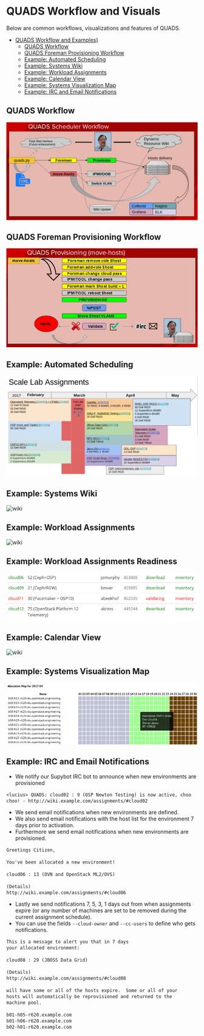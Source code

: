 # QUADS Workflow and Visuals

Below are common workflows, visualizations and features of QUADS.

   * [QUADS Workflow and Examples)](#quads-workflow-and-examples)
      * [QUADS Workflow](#quads-workflow)
      * [QUADS Foreman Provisioning Workflow](#quads-foreman-provisioning-workflow)
      * [Example: Automated Scheduling](#example-automated-scheduling)
      * [Example: Systems Wiki](#example-systems-wiki)
      * [Example: Workload Assignments](#example-workload-assignments)
      * [Example: Calendar View](#example-calendar-view)
      * [Example: Systems Visualization Map](#example-systems-visualization-map)
      * [Example: IRC and Email Notifications](#example-irc-and-email-notifications)

## QUADS Workflow

![quadsworkflow](../image/quads-workflow.png?raw=true)

## QUADS Foreman Provisioning Workflow

![quadsforemanarch](../image/quads-foreman-workflow.png?raw=true)

## Example: Automated Scheduling

![quads-schedule](../image/quads-example-scheduling.png?raw=true)

## Example: Systems Wiki

![wiki](../image/quads-wiki.png?raw=true)

## Example: Workload Assignments

![wiki](../image/quads-assignments.png?raw=true)

## Example: Workload Assignments Readiness

![wiki](../image/quads-assignment-readiness.png?raw=true)

## Example: Calendar View

![wiki](../image/quads-calendar.png?raw=true)

## Example: Systems Visualization Map

![wiki](../image/quads-visual.png?raw=true)

## Example: IRC and Email Notifications
   - We notify our Supybot IRC bot to announce when new environments are provisioned

```
<lucius> QUADS: cloud02 : 9 (OSP Newton Testing) is now active, choo choo! - http://wiki.example.com/assignments/#cloud02
```
   - We send email notifications when new environments are defined.
   - We also send email notifications with the host list for the environment 7 days prior to activation.
   - Furthermore we send email notifications when new environments are provisioned.

```
Greetings Citizen,

You've been allocated a new environment!

cloud06 : 13 (OVN and OpenStack ML2/OVS)

(Details)
http://wiki.example.com/assignments/#cloud06

```
   - Lastly we send notifications 7, 5, 3, 1 days out from when assignments expire (or any number of machines are set to be removed during the current assignment schedule).
   - You can use the fields ```--cloud-owner``` and ```--cc-users``` to define who gets notifications.
```
This is a message to alert you that in 7 days
your allocated environment:

cloud08 : 29 (JBOSS Data Grid)

(Details)
http://wiki.example.com/assignments/#cloud08

will have some or all of the hosts expire.  Some or all of your
hosts will automatically be reprovisioned and returned to the
machine pool.

b01-h05-r620.example.com
b01-h06-r620.example.com
b02-h01-r620.example.com

```
